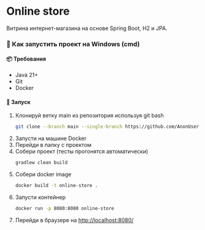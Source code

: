 # Online store

Витрина интернет-магазина на основе Spring Boot, H2 и JPA.

### 🚀 Как запустить проект на Windows (cmd)

#### 📦 Требования
- Java 21+
- Git
- Docker

#### 📁 Запуск

1. Клонируй ветку main из репозитория используя git bash
   ```bash
   git clone --branch main --single-branch https://github.com/AnonUserG/sprint5_onlineStore_boot.git
2. Запусти на машине Docker
3. Перейди в папку с проектом
4. Собери проект (тесты прогонятся автоматически)
   ```bash
   gradlew clean build
5. Собери docker image
   ```bash
   docker build -t online-store .
6. Запусти контейнер
   ```bash
   docker run -p 8080:8080 online-store

7. Перейди в браузере на [http://localhost:8080/](http://localhost:8080/)
